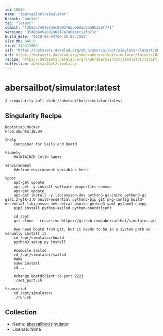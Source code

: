 ```yaml
---
id: 10613
name: "abersailbot/simulator"
branch: "master"
tag: "latest"
commit: "f205da7e976765c9e93f6dbe62acbea9b356f771"
version: "35d8da45e6d2a68f7e7e0ebcc12fb71c"
build_date: "2020-05-03T00:26:02.155Z"
size_mb: 645.0
size: 249413663
sif: "https://datasets.datalad.org/shub/abersailbot/simulator/latest/2020-05-03-f205da7e-35d8da45/35d8da45e6d2a68f7e7e0ebcc12fb71c.sif"
url: https://datasets.datalad.org/shub/abersailbot/simulator/latest/2020-05-03-f205da7e-35d8da45/
recipe: https://datasets.datalad.org/shub/abersailbot/simulator/latest/2020-05-03-f205da7e-35d8da45/Singularity
collection: abersailbot/simulator
---
```


# abersailbot/simulator:latest

```bash
$ singularity pull shub://abersailbot/simulator:latest
```

## Singularity Recipe

```singularity
Bootstrap:docker
From:ubuntu:18.04

%help
    Container for Sails and Boatd

%labels
    MAINTAINER Colin Sauze

%environment
    #define environment variables here
    
%post  
    apt-get update
    apt-get -y install software-properties-common
    apt-get update
    apt-get install -y libjansson-dev python3-gi-cairo python3-gi gir1.2-gtk-3.0 build-essential python3-pip git pkg-config build-essential libjansson-dev netcat psmisc python3-yaml python3-numpy
    pip3 install python-sailsd python-boatdclient

    cd /opt
    git clone --recursive https://github.com/abersailbot/simulator.git

    #we need boatd from git, but it needs to be in a system path so manually install it
    cd /opt/simulator/boatd
    python3 setup.py install

    #compile sailsd
    cd /opt/simulator/sailsd
    make
    make install
    cd ..

    #change boatdclient to port 2223
    ./set_port.sh

%runscript
    cd /opt/simulator/
    ./run.sh
```

## Collection

 - Name: [abersailbot/simulator](https://github.com/abersailbot/simulator)
 - License: None

